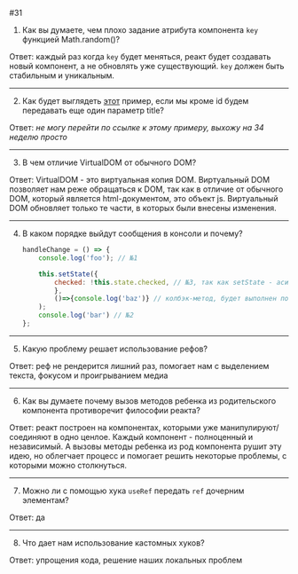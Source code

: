 #31

1. Как вы думаете, чем плохо задание атрибута компонента `key` функцией Math.random()?

Ответ: каждый раз когда `key` будет меняться, реакт будет создавать новый компонент, а не обновлять уже существующий. `key` должен быть стабильным и уникальным.
***
2. Как будет выглядеть [этот](https://www.notion.so/34-2b2818ac210c495a9f9573bc8af23a93) пример, если мы кроме id будем передавать еще один параметр title?

Ответ: <i>не могу перейти по ссылке к этому примеру, выхожу на 34 неделю просто</i>
***
3. В чем отличие VirtualDOM от обычного DOM?

Ответ: VirtualDOM - это виртуальная копия DOM. Виртуальный DOM позволяет нам реже обращаться к DOM, так как в отличие от обычного DOM, который является html-документом, это объект js. Виртуальный DOM обновляет только те части, в которых были внесены изменения.
***
4. В каком порядке выйдут сообщения в консоли и почему?
    
    ```jsx
    handleChange = () => {
    	console.log('foo'); // №1
    
    	this.setState({
    		checked: !this.state.checked, // №3, так как setState - асинхронный
    		},
    		()=>{console.log('baz')} // колбэк-метод, будет выполнен после всей фуекции №4
    	);
    	console.log('bar') // №2
    };
    ```
    
***
5. Какую проблему решает использование рефов?

Ответ: реф не рендерится лишний раз, помогает нам с выделением текста, фокусом и проигрыванием медиа
***
6. Как вы думаете почему вызов методов ребенка из родительского компонента противоречит философии реакта?

Ответ: реакт построен на компонентах, которыми уже манипулируют/соединяют в одно ценлое. Каждый компонент - полноценный и независимый. А вызовы методы ребенка из род компонента рушит эту идею, но облегчает процесс и помогает решить некоторые проблемы, с которыми можно столкнуться.
***
7. Можно ли с помощью хука `useRef` передать `ref` дочерним элементам? 

Ответ: да
***
8. Что дает нам использование кастомных хуков?

Ответ: упрощения кода, решение наших локальных проблем